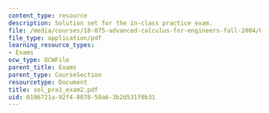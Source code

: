 ```yaml
---
content_type: resource
description: Solution set for the in-class practice exam.
file: /media/courses/18-075-advanced-calculus-for-engineers-fall-2004/0196721a92f4807858a63b2d531f0b31_sol_pra1_exam2.pdf
file_type: application/pdf
learning_resource_types:
- Exams
ocw_type: OCWFile
parent_title: Exams
parent_type: CourseSection
resourcetype: Document
title: sol_pra1_exam2.pdf
uid: 0196721a-92f4-8078-58a6-3b2d531f0b31
---
```

